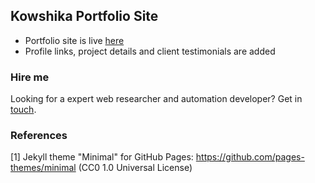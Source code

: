 ## Kowshika Portfolio Site

  - Portfolio site is live [here](https://kowshika-n.github.io)
  - Profile links, project details and client testimonials are added
  
  
### Hire me
Looking for a expert web researcher and automation developer? Get in [touch](https://www.upwork.com/o/profiles/users/~01839791ddb1ede3fa/).


### References

[1] Jekyll theme "Minimal" for GitHub Pages: https://github.com/pages-themes/minimal (CC0 1.0 Universal License)
